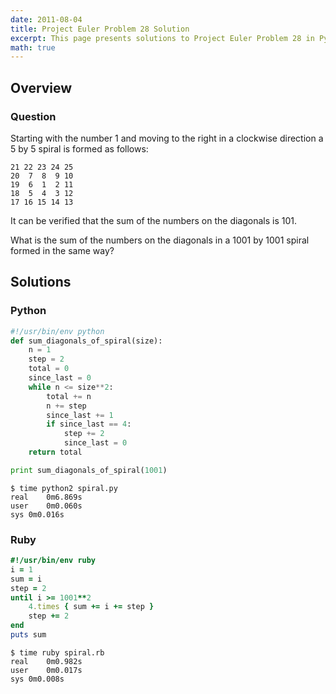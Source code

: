 ```yaml
---
date: 2011-08-04
title: Project Euler Problem 28 Solution
excerpt: This page presents solutions to Project Euler Problem 28 in Python and Ruby.
math: true
---
```



## Overview


### Question

Starting with the number 1 and moving to the 
right in a clockwise direction a 5 by 5 spiral 
is formed as follows:

    21 22 23 24 25
    20  7  8  9 10
    19  6  1  2 11
    18  5  4  3 12
    17 16 15 14 13

It can be verified that the sum of the numbers 
on the diagonals is 101.

What is the sum of the numbers on the diagonals 
in a 1001 by 1001 spiral formed in the same way?






## Solutions

### Python

```python
#!/usr/bin/env python
def sum_diagonals_of_spiral(size):
    n = 1
    step = 2
    total = 0
    since_last = 0
    while n <= size**2:
        total += n
        n += step
        since_last += 1
        if since_last == 4:
            step += 2
            since_last = 0
    return total

print sum_diagonals_of_spiral(1001)
```


```
$ time python2 spiral.py
real	0m6.869s
user	0m0.060s
sys	0m0.016s
```



### Ruby

```ruby
#!/usr/bin/env ruby
i = 1
sum = i
step = 2
until i >= 1001**2
	4.times { sum += i += step }
	step += 2
end
puts sum
```


```
$ time ruby spiral.rb
real	0m0.982s
user	0m0.017s
sys	0m0.008s
```


